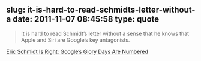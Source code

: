 slug: it-is-hard-to-read-schmidts-letter-without-a
date: 2011-11-07 08:45:58
type: quote
---

> It is hard to read Schmidt’s letter without a sense that he knows that Apple and Siri are Google’s key antagonists.

[Eric Schmidt Is Right: Google’s Glory Days Are Numbered](http://techcrunch.com/2011/11/06/schmidt-right-google%e2%80%99s-glory-days-numbered/)
